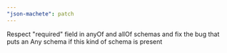 ```yaml
---
"json-machete": patch
---
```


Respect "required" field in anyOf and allOf schemas and fix the bug that puts an Any schema if this kind of schema is present
